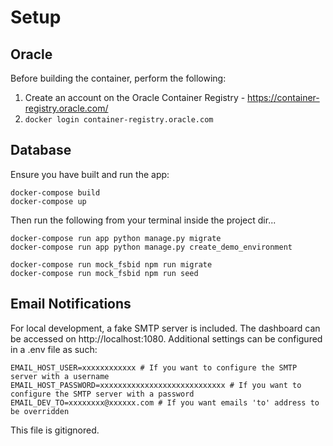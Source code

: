 # Setup

## Oracle
Before building the container, perform the following:

1. Create an account on the Oracle Container Registry - https://container-registry.oracle.com/
2. `docker login container-registry.oracle.com`

## Database
Ensure you have built and run the app:
```
docker-compose build
docker-compose up
```

Then run the following from your terminal inside the project dir...
```
docker-compose run app python manage.py migrate
docker-compose run app python manage.py create_demo_environment

docker-compose run mock_fsbid npm run migrate
docker-compose run mock_fsbid npm run seed
```

## Email Notifications
For local development, a fake SMTP server is included. The dashboard can be accessed on http://localhost:1080. Additional settings can be configured
in a .env file as such:
```
EMAIL_HOST_USER=xxxxxxxxxxxx # If you want to configure the SMTP server with a username
EMAIL_HOST_PASSWORD=xxxxxxxxxxxxxxxxxxxxxxxxxxxx # If you want to configure the SMTP server with a password
EMAIL_DEV_TO=xxxxxxxx@xxxxxx.com # If you want emails 'to' address to be overridden
```
This file is gitignored.